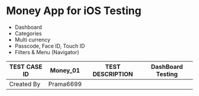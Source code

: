 # Money App for iOS Testing	#	

* Dashboard 
* Categories 
* Multi currency
* Passcode, Face ID, Touch ID
* Filters & Menu (Navigator)

|TEST CASE ID| Money_01  |TEST DESCRIPTION| DashBoard Testing             |
|------------|------------|----------------|-------------------------------|
| Created By  | Prama6699 |   
